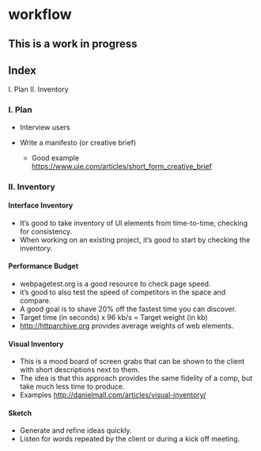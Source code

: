 # workflow

## This is a work in progress

## Index
I. Plan
II. Inventory


### I. Plan
- Interview users

- Write a manifesto (or creative brief) 
  - Good example https://www.uie.com/articles/short_form_creative_brief


### II. Inventory
#### Interface Inventory
  - It’s good to take inventory of UI elements from time-to-time, checking for consistency.
  - When working on an existing project, it’s good to start by checking the inventory.

#### Performance Budget
  - webpagetest.org is a good resource to check page speed.
  - it’s good to also test the speed of competitors in the space and compare.
  - A good goal is to shave 20% off the fastest time you can discover.
  - Target time (in seconds) x 96 kb/s = Target weight (in kb)
  - http://httparchive.org provides average weights of web elements.

#### Visual Inventory
  - This is a mood board of screen grabs that can be shown to the client with short 
    descriptions next to them.
  - The idea is that this approach provides the same fidelity of a comp, but take much 
    less time to produce.
  - Examples http://danielmall.com/articles/visual-inventory/

#### Sketch
  - Generate and refine ideas quickly.
  - Listen for words repeated by the client or during a kick off meeting. 
